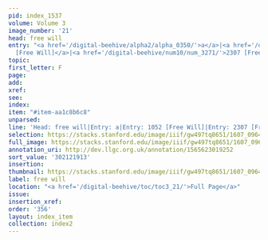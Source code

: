 ```yaml
---
pid: index_1537
volume: Volume 3
image_number: '21'
head: free will
entry: "<a href='/digital-beehive/alpha2/alpha_0350/'>a</a>|<a href='/digital-beehive/num5/num_1409/'>1052
  [Free Will]</a>|<a href='/digital-beehive/num10/num_3271/'>2307 [Free Will]</a>"
topic:
first_letter: F
page:
add:
xref:
see:
index:
item: "#item-aa1c8b6c8"
unparsed:
line: 'Head: free will|Entry: a|Entry: 1052 [Free Will]|Entry: 2307 [Free Will]|#item-aa1c8b6c8'
selection: https://stacks.stanford.edu/image/iiif/gw497tq8651/1607_0964/857,1913,733,131/full/0/default.jpg
full_image: https://stacks.stanford.edu/image/iiif/gw497tq8651/1607_0964/full/full/0/default.jpg
annotation_uri: http://dev.llgc.org.uk/annotation/1565623019252
sort_value: '302121913'
insertion:
thumbnail: https://stacks.stanford.edu/image/iiif/gw497tq8651/1607_0964/857,1913,733,131/150,/0/default.jpg
label: free will
location: "<a href='/digital-beehive/toc/toc3_21/'>Full Page</a>"
issue:
insertion_xref:
order: '356'
layout: index_item
collection: index2
---
```

